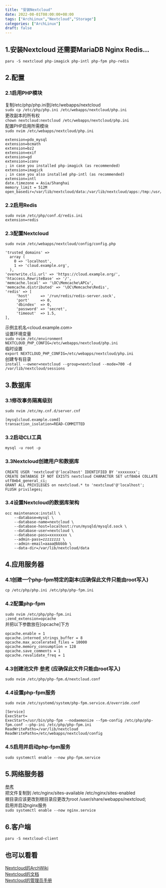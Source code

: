 ```yaml
---
title: "安装Nextcloud"
date: 2022-08-01T08:00:00+08:00
tags: ["ArchLinux","Nextcloud","Storage"]
categories: ["ArchLinux"]
draft: false
---
```


## 1.安装Nextcloud 还需要MariaDB Nginx Redis...

`paru -S nextcloud php-imagick php-intl php-fpm php-redis`

## 2.配置

### 2.1启用PHP模块

复制/etc/php/php.ini到/etc/webapps/nextcloud  
`sudo cp /etc/php/php.ini /etc/webapps/nextcloud/php.ini`  
更改副本的所有权  
`chown nextcloud:nextcloud /etc/webapps/nextcloud/php.ini`  
配置PHP启用所需模块  
`sudo nvim /etc/webapps/nextcloud/php.ini`

```
extension=pdo_mysql
extension=bcmath
extension=bz2
extension=exif
extension=gd
extension=iconv
; in case you installed php-imagick (as recommended)
extension=imagick
; in case you also installed php-intl (as recommended)
extension=intl
date.timezone = Asia/Shanghai
memory_limit = 512M
open_basedir=/var/lib/nextcloud/data:/var/lib/nextcloud/apps:/tmp:/usr/share/webapps/nextcloud:/etc/webapps/nextcloud:/dev/urandom:/usr/lib/php/modules:/var/log/nextcloud:/proc/meminfo
```

### 2.2启用Redis

`sudo nvim /etc/php/conf.d/redis.ini`  
`extension=redis`

### 2.3配置Nextcloud

`sudo nvim /etc/webapps/nextcloud/config/config.php`

```
'trusted_domains' =>
  array (
    0 => 'localhost',
    1 => 'cloud.example.org',
  ),    
'overwrite.cli.url' => 'https://cloud.example.org/',
'htaccess.RewriteBase' => '/',
'memcache.local' => '\OC\Memcache\APCu',
'memcache.distributed' => '\OC\Memcache\Redis',
'redis' => [
     'host'     => '/run/redis/redis-server.sock',
     'port'     => 0,
     'dbindex'  => 0,
     'password' => 'secret',
     'timeout'  => 1.5,
],
```

示例主机名<cloud.example.com>  
设置环境变量  
`sudo nvim /etc/environment`  
`NEXTCLOUD_PHP_CONFIG=/etc/webapps/nextcloud/php.ini`  
临时设置  
`export NEXTCLOUD_PHP_CONFIG=/etc/webapps/nextcloud/php.ini`  
创建专有目录  
`install --owner=nextcloud --group=nextcloud --mode=700 -d /var/lib/nextcloud/sessions`

## 3.数据库

### 3.1修改事务隔离级别

`sudo nvim /etc/my.cnf.d/server.cnf`

```
[mysqlcloud.example.comd] 
transaction_isolation=READ-COMMITTED
```

### 3.2启动CLI工具

`mysql -u root -p`

### 3.3Nextcloud创建用户和数据库

```
CREATE USER 'nextcloud'@'localhost' IDENTIFIED BY 'xxxxxxxx';
CREATE DATABASE IF NOT EXISTS nextcloud CHARACTER SET utf8mb4 COLLATE utf8mb4_general_ci;
GRANT ALL PRIVILEGES on nextcloud.* to 'nextcloud'@'localhost';
FLUSH privileges;
```

### 3.4设置Nextcloud的数据库架构

```
occ maintenance:install \
    --database=mysql \
    --database-name=nextcloud \
    --database-host=localhost:/run/mysqld/mysqld.sock \
    --database-user=nextcloud \
    --database-pass=xxxxxxxx \
    --admin-pass=zzzzzzzz \
    --admin-email=aaaa@bbbbb \
    --data-dir=/var/lib/nextcloud/data
```

## 4.应用服务器

### 4.1创建一个php-fpm特定的副本(应确保此文件只能由root写入)

`cp /etc/php/php.ini /etc/php/php-fpm.ini`

### 4.2配置php-fpm

`sudo nvim /etc/php/php-fpm.ini`  
`;zend_extension=opcache`  
并把以下参数放在[opcache]下方

```
opcache.enable = 1
opcache.interned_strings_buffer = 8
opcache.max_accelerated_files = 10000
opcache.memory_consumption = 128
opcache.save_comments = 1
opcache.revalidate_freq = 1
```

### 4.3创建池文件 [参考](https://gist.github.com/wolegis/0d9c83acd0c8bf83bcfb3983931bc364) (应确保此文件只能由root写入)

`sudo nvim /etc/php/php-fpm.d/nextcloud.conf`

### 4.4设置php-fpm服务

`sudo nvim /etc/systemd/system/php-fpm.service.d/override.conf`

```
[Service]
ExecStart=
ExecStart=/usr/bin/php-fpm --nodaemonize --fpm-config /etc/php/php-fpm.conf --php-ini /etc/php/php-fpm.ini
ReadWritePaths=/var/lib/nextcloud
ReadWritePaths=/etc/webapps/nextcloud/config
```

### 4.5启用并启动php-fpm服务

`sudo systemctl enable --now php-fpm.service`

## 5.网络服务器

[参考](https://docs.nextcloud.com/server/latest/admin_manual/installation/nginx.html)  
把文件复制到 /etc/nginx/sites-available /etc/nginx/sites-enabled    
根目录应该更改到根目录应更改为root /user/share/webapps/nextcloud;  
启用并启动nginx服务  
`sudo systemctl enable --now nginx.service`

## 6.客户端

`paru -S nextcloud-client`

## 也可以看看

[Nextcloud的ArchWiki](https://wiki.archlinux.org/title/Nextcloud)  
[Nextcloud的文档](https://docs.nextcloud.com/)  
[Nextcloud的管理员手册](https://docs.nextcloud.com/server/latest/admin_manual/)